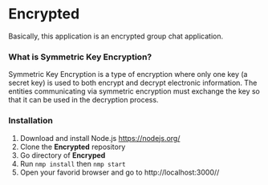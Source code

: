 # Encrypted
Basically, this application is an encrypted group chat application.

### What is Symmetric Key Encryption?

Symmetric Key Encryption is a type of encryption where only one key 
(a secret key) is used to both encrypt and decrypt electronic information.
The entities communicating via symmetric encryption must exchange the key 
so that it can be used in the decryption process.

### Installation

1. Download and install Node.js https://nodejs.org/
2. Clone the **Encrypted** repository
3. Go directory of **Encryped** 
4. Run `nmp install` then `nmp start`
5. Open your favorid browser and go to http://localhost:3000//
